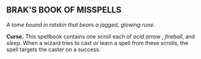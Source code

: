## BRAK'S BOOK OF MISSPELLS

_A tome bound in ratskin that bears a jagged, glowing rune._

**Curse.** This spellbook contains one scroll each of *acid arrow* , *fireball*, and *sleep*. When a wizard tries to cast or learn a spell from these scrolls, the spell targets the caster on a success.

